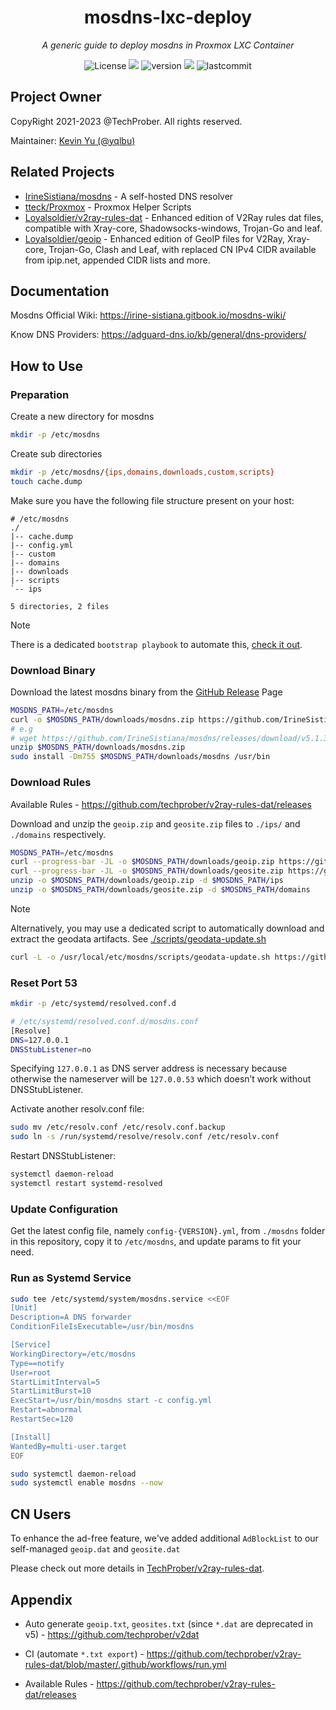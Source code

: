 <h1 align="center">mosdns-lxc-deploy</h1>
<p align="center">
    <em>A generic guide to deploy mosdns in Proxmox LXC Container</em>
</p>

<p align="center">
    <img src="https://custom-icon-badges.herokuapp.com/github/license/techprober/mosdns-opnsense-install?logo=law&color=critical" alt="License"/>
    <img src="https://hits.seeyoufarm.com/api/count/incr/badge.svg?url=https%3A%2F%2Fgithub.com%2FTechProber%2Fmosdns-lxc-deploy&count_bg=%235322B2&title_bg=%23555555&icon=&icon_color=%23E7E7E7&title=hits&edge_flat=false"/>
      <img src="https://custom-icon-badges.herokuapp.com/github/v/release/IrineSistiana/mosdns?logo=rocket" alt="version">
    <img src="https://custom-icon-badges.herokuapp.com/github/issues-pr-closed/TechProber/mosdns-lxc-deploy?color=purple&logo=git-pull-request&logoColor=white"/>
    <img src="https://custom-icon-badges.herokuapp.com/github/last-commit/TechProber/mosdns-lxc-deploy?logo=history&logoColor=white" alt="lastcommit"/>
</p>

## Project Owner

CopyRight 2021-2023 @TechProber. All rights reserved.

Maintainer: [ Kevin Yu (@yqlbu) ](https://github.com/yqlbu)

## Related Projects

- [IrineSistiana/mosdns](https://github.com/IrineSistiana/mosdns) - A self-hosted DNS resolver
- [tteck/Proxmox](https://github.com/tteck/Proxmox) - Proxmox Helper Scripts
- [Loyalsoldier/v2ray-rules-dat](https://github.com/Loyalsoldier/v2ray-rules-dat) - Enhanced edition of V2Ray rules dat files, compatible with Xray-core, Shadowsocks-windows, Trojan-Go and leaf.
- [Loyalsoldier/geoip](https://github.com/Loyalsoldier/geoip) - Enhanced edition of GeoIP files for V2Ray, Xray-core, Trojan-Go, Clash and Leaf, with replaced CN IPv4 CIDR available from ipip.net, appended CIDR lists and more.

## Documentation

Mosdns Official Wiki: https://irine-sistiana.gitbook.io/mosdns-wiki/

Know DNS Providers: https://adguard-dns.io/kb/general/dns-providers/

## How to Use

### Preparation

Create a new directory for mosdns

```bash
mkdir -p /etc/mosdns
```

Create sub directories

```bash
mkdir -p /etc/mosdns/{ips,domains,downloads,custom,scripts}
touch cache.dump
```

Make sure you have the following file structure present on your host:

```
# /etc/mosdns
./
|-- cache.dump
|-- config.yml
|-- custom
|-- domains
|-- downloads
|-- scripts
`-- ips

5 directories, 2 files
```

> [!NOTE]
> There is a dedicated `bootstrap playbook` to automate this, [check it out](./playbooks/auto-artifact-export.yml).

### Download Binary

Download the latest mosdns binary from the [GitHub Release](https://github.com/IrineSistiana/mosdns/releases) Page

```bash
MOSDNS_PATH=/etc/mosdns
curl -o $MOSDNS_PATH/downloads/mosdns.zip https://github.com/IrineSistiana/mosdns/releases/download/{VERSION}/mosdns-{PLATFORM}-{ARCH}.zip
# e.g
# wget https://github.com/IrineSistiana/mosdns/releases/download/v5.1.3/mosdns-linux-amd64.zip
unzip $MOSDNS_PATH/downloads/mosdns.zip
sudo install -Dm755 $MOSDNS_PATH/downloads/mosdns /usr/bin
```

### Download Rules

Available Rules - <https://github.com/techprober/v2ray-rules-dat/releases>

Download and unzip the `geoip.zip` and `geosite.zip` files to `./ips/` and `./domains` respectively.

```bash
MOSDNS_PATH=/etc/mosdns
curl --progress-bar -JL -o $MOSDNS_PATH/downloads/geoip.zip https://github.com/techprober/v2ray-rules-dat/raw/release/geoip.zip
curl --progress-bar -JL -o $MOSDNS_PATH/downloads/geosite.zip https://github.com/techprober/v2ray-rules-dat/raw/release/geosite.zip
unzip -o $MOSDNS_PATH/downloads/geoip.zip -d $MOSDNS_PATH/ips
unzip -o $MOSDNS_PATH/downloads/geosite.zip -d $MOSDNS_PATH/domains
```

> [!NOTE]
> Alternatively, you may use a dedicated script to automatically download and extract the geodata artifacts. See [./scripts/geodata-update.sh](./scripts/geodata-update.sh)

```bash
curl -L -o /usr/local/etc/mosdns/scripts/geodata-update.sh https://github.com/techprober/mosdns-lxc-deploy/raw/master/scripts/geodata-update.sh
```

### Reset Port 53

```bash
mkdir -p /etc/systemd/resolved.conf.d

# /etc/systemd/resolved.conf.d/mosdns.conf
[Resolve]
DNS=127.0.0.1
DNSStubListener=no
```

Specifying `127.0.0.1` as DNS server address is necessary because otherwise the nameserver will be `127.0.0.53` which doesn’t work without DNSStubListener.

Activate another resolv.conf file:

```bash
sudo mv /etc/resolv.conf /etc/resolv.conf.backup
sudo ln -s /run/systemd/resolve/resolv.conf /etc/resolv.conf
```

Restart DNSStubListener:

```bash
systemctl daemon-reload
systemctl restart systemd-resolved
```

### Update Configuration

Get the latest config file, namely `config-{VERSION}.yml`, from `./mosdns` folder in this repository, copy it to `/etc/mosdns`, and update params to fit your need.

### Run as Systemd Service

```bash
sudo tee /etc/systemd/system/mosdns.service <<EOF
[Unit]
Description=A DNS forwarder
ConditionFileIsExecutable=/usr/bin/mosdns

[Service]
WorkingDirectory=/etc/mosdns
Type==notify
User=root
StartLimitInterval=5
StartLimitBurst=10
ExecStart=/usr/bin/mosdns start -c config.yml
Restart=abnormal
RestartSec=120

[Install]
WantedBy=multi-user.target
EOF

sudo systemctl daemon-reload
sudo systemctl enable mosdns --now
```

## CN Users

To enhance the ad-free feature, we've added additional `AdBlockList` to our self-managed `geoip.dat` and `geosite.dat`

Please check out more details in [TechProber/v2ray-rules-dat](https://github.com/TechProber/v2ray-rules-dat).

## Appendix

- Auto generate `geoip.txt`, `geosites.txt` (since `*.dat` are deprecated in v5) - https://github.com/techprober/v2dat

- CI (automate `*.txt export`) - https://github.com/techprober/v2ray-rules-dat/blob/master/.github/workflows/run.yml

- Available Rules - https://github.com/techprober/v2ray-rules-dat/releases
